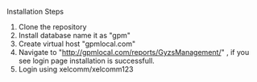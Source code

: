Installation Steps

1) Clone the repository
2) Install database name it as "gpm"
3) Create virtual host "gpmlocal.com"
4) Navigate to "http://gpmlocal.com/reports/GyzsManagement/" , if you see login page installation is successfull.
5) Login using xelcomm/xelcomm123
